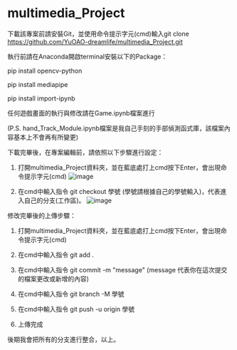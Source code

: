 # multimedia_Project
下載該專案前請安裝Git，並使用命令提示字元(cmd)輸入git clone https://github.com/YuOAO-dreamlife/multimedia_Project.git

執行前請在Anaconda開啟terminal安裝以下的Package：

pip install opencv-python

pip install mediapipe

pip install import-ipynb

任何遊戲畫面的執行與修改請在Game.ipynb檔案進行

(P.S. hand_Track_Module.ipynb檔案是我自己手刻的手部偵測函式庫，該檔案內容基本上不會再有所變更)

下載完畢後，在專案編輯前，請依照以下步驟進行設定：

1. 打開multimedia_Project資料夾，並在藍底處打上cmd按下Enter，會出現命令提示字元(cmd)
![image](https://github.com/YuOAO-dreamlife/multimedia_Project/assets/86137974/c0c4dd8b-2739-4431-9b02-9e8264e9d245)

2. 在cmd中輸入指令 git checkout 學號 (學號請根據自己的學號輸入)，代表進入自己的分支(工作區)。
![image](https://github.com/YuOAO-dreamlife/multimedia_Project/assets/86137974/417e7931-4985-4059-818e-320c80a01637)

修改完畢後的上傳步驟：

1. 打開multimedia_Project資料夾，並在藍底處打上cmd按下Enter，會出現命令提示字元(cmd)
 
2. 在cmd中輸入指令 git add .

3. 在cmd中輸入指令 git commit -m "message" (message 代表你在這次提交的檔案更改或新增的內容)

4. 在cmd中輸入指令 git branch -M 學號

5. 在cmd中輸入指令 git push -u origin 學號

6. 上傳完成



後期我會把所有的分支進行整合，以上。





